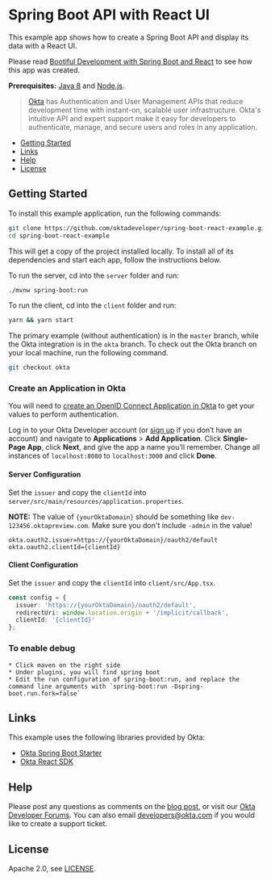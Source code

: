 # Spring Boot API with React UI
 
This example app shows how to create a Spring Boot API and display its data with a React UI.

Please read [Bootiful Development with Spring Boot and React](https://developer.okta.com/blog/2017/12/06/bootiful-development-with-spring-boot-and-react) to see how this app was created.

**Prerequisites:** [Java 8](http://www.oracle.com/technetwork/java/javase/downloads/jdk8-downloads-2133151.html) and [Node.js](https://nodejs.org/).

> [Okta](https://developer.okta.com/) has Authentication and User Management APIs that reduce development time with instant-on, scalable user infrastructure. Okta's intuitive API and expert support make it easy for developers to authenticate, manage, and secure users and roles in any application.

* [Getting Started](#getting-started)
* [Links](#links)
* [Help](#help)
* [License](#license)

## Getting Started

To install this example application, run the following commands:

```bash
git clone https://github.com/oktadeveloper/spring-boot-react-example.git
cd spring-boot-react-example
```

This will get a copy of the project installed locally. To install all of its dependencies and start each app, follow the instructions below.

To run the server, cd into the `server` folder and run:
 
```bash
./mvnw spring-boot:run
```

To run the client, cd into the `client` folder and run:
 
```bash
yarn && yarn start
```

The primary example (without authentication) is in the `master` branch, while the Okta integration is in the `okta` branch. To check out the Okta branch on your local machine, run the following command.

```bash
git checkout okta
```

### Create an Application in Okta

You will need to [create an OpenID Connect Application in Okta](https://developer.okta.com/blog/2017/12/06/bootiful-development-with-spring-boot-and-react#create-an-oidc-app-in-okta) to get your values to perform authentication. 

Log in to your Okta Developer account (or [sign up](https://developer.okta.com/signup/) if you don’t have an account) and navigate to **Applications** > **Add Application**. Click **Single-Page App**, click **Next**, and give the app a name you’ll remember. Change all instances of `localhost:8080` to `localhost:3000` and click **Done**.

#### Server Configuration

Set the `issuer` and copy the `clientId` into `server/src/main/resources/application.properties`. 

**NOTE:** The value of `{yourOktaDomain}` should be something like `dev-123456.oktapreview.com`. Make sure you don't include `-admin` in the value!

```properties
okta.oauth2.issuer=https://{yourOktaDomain}/oauth2/default
okta.oauth2.clientId={clientId}
```

#### Client Configuration

Set the `issuer` and copy the `clientId` into `client/src/App.tsx`.

```typescript
const config = {
  issuer: 'https://{yourOktaDomain}/oauth2/default',
  redirectUri: window.location.origin + '/implicit/callback',
  clientId: '{clientId}'
};
```

### To enable debug
    * Click maven on the right side
    * Under plugins, you will find spring boot
    * Edit the run configuration of spring-boot:run, and replace the command line arguments with `spring-boot:run -Dspring-boot.run.fork=false`


## Links

This example uses the following libraries provided by Okta:

* [Okta Spring Boot Starter](https://github.com/okta/okta-spring-boot)
* [Okta React SDK](https://github.com/okta/okta-oidc-js/tree/master/packages/okta-react)

## Help

Please post any questions as comments on the [blog post](https://developer.okta.com/blog/2017/12/06/bootiful-development-with-spring-boot-and-react), or visit our [Okta Developer Forums](https://devforum.okta.com/). You can also email developers@okta.com if you would like to create a support ticket.

## License

Apache 2.0, see [LICENSE](LICENSE).
